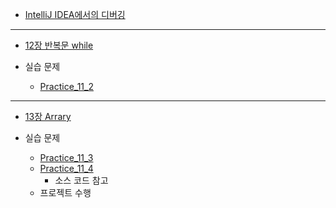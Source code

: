 
- [IntelliJ IDEA에서의 디버깅](../Java/IntelliJ%20IDEA에서의%20디버깅.md)

---

- [12장 반복문 while](../Java/12장%20반복문%20while.md)

- 실습 문제
	- [Practice_11_2](practice/Practice_11_2.md)

---

- [13장 Arrary](../Java/13장%20Arrary.md)

- 실습 문제
	- [Practice_11_3](practice/Practice_11_3.md)
	- [Practice_11_4](practice/Practice_11_4.md)
		- 소스 코드 참고
	- 프로젝트 수행